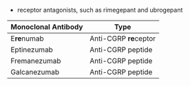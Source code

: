 - receptor antagonists, such as rimegepant and ubrogepant

| Monoclonal Antibody | Type                   |
| ------------------- | ---------------------- |
| E**re**numab        | Anti-CGRP **re**ceptor |
| Eptinezumab         | Anti-CGRP peptide      |
| Fremanezumab        | Anti-CGRP peptide      |
| Galcanezumab        | Anti-CGRP peptide      |